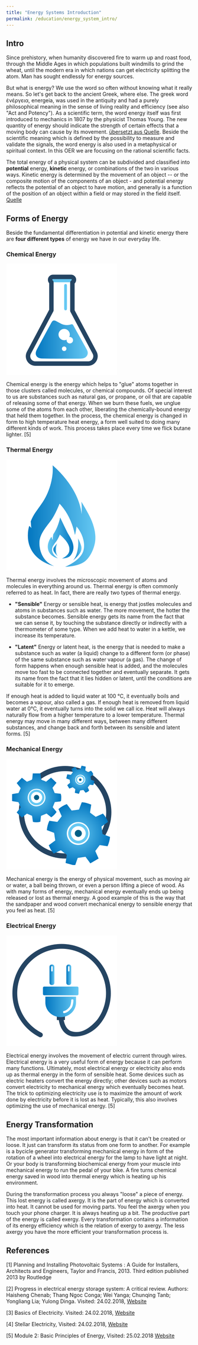 ```yaml
---
title: "Energy Systems Introduction"
permalink: /education/energy_system_intro/
---
```


## Intro

Since prehistory, when humanity discovered fire to warm up and roast food, through the Middle Ages in which populations built windmills to grind the wheat, until the modern era in which nations can get electricity splitting the atom. Man has sought endlessly for energy sources.

But what is energy? We use the word so often without knowing what it really means.
So let's get back to the ancient Greek, where else. The greek word ἐνέργεια, energeia, was used in the antiquity and had a purely philosophical meaning in the sense of living reality and efficiency (see also "Act and Potency").
As a scientific term, the word energy itself was first introduced to mechanics in 1807 by the physicist Thomas Young. The new quantity of energy should indicate the strength of certain effects that a moving body can cause by its movement. [übersetzt aus Quelle](https://de.wikipedia.org/wiki/Energie#Geschichte_des_Begriffs).
Beside the scientific meaning which is defined by the possibility to measure and validate the signals, the word energy is also used in a metaphysical or spiritual context. In this OER we are focusing on the rational scientific facts.

The total energy of a physical system can be subdivided and classified into **potential** energy, **kinetic** energy, or combinations of the two in various ways. Kinetic energy is determined by the movement of an object -- or the composite motion of the components of an object - and potential energy reflects the potential of an object to have motion, and generally is a function of the position of an object within a field or may stored in the field itself. [Quelle](https://en.wikipedia.org/wiki/Energy#Forms)

## Forms of Energy

Beside the fundamental differentiation in potential and kinetic energy there are **four different types** of energy we have in our everyday life.

### Chemical Energy
![chemical energy](/media_files/energy_intro_chemical_energy.svg)

Chemical energy is the energy which helps to "glue" atoms together in those clusters called molecules, or chemical compounds. Of special interest to us are substances such as natural gas, or propane, or oil that are capable of releasing some of that energy. When we burn these fuels, we unglue some of the atoms from each other, liberating the chemically-bound energy that held them together. In the process, the chemical energy is changed in form to high temperature heat energy, a form well suited to doing many different kinds of work. This process takes place every time we flick butane lighter. [5]

### Thermal Energy
![thermal energy](/media_files/energy_intro_thermal_energy.svg)

Thermal energy involves the microscopic movement of atoms and molecules in everything around us. Thermal energy is often commonly referred to as heat. In fact, there are really two types of thermal energy.

-	**"Sensible"** Energy or sensible heat, is energy that jostles molecules and atoms in substances such as water. The more movement, the hotter the substance becomes. Sensible energy gets its name from the fact that we can sense it, by touching the substance directly or indirectly with a thermometer of some type. When we add heat to water in a kettle, we increase its temperature.

-	**"Latent"** Energy or latent heat, is the energy that is needed to make a substance such as water (a liquid) change to a different form (or phase) of the same substance such as water vapour (a gas). The change of form happens when enough sensible heat is added, and the molecules move too fast to be connected together and eventually separate. It gets its name from the fact that it lies hidden or latent, until the conditions are suitable for it to emerge.

If enough heat is added to liquid water at 100 °C, it eventually boils and becomes a vapour, also called a gas. If enough heat is removed from liquid water at 0°C, it eventually turns into the solid we call ice. Heat will always naturally flow from a higher temperature to a lower temperature. Thermal energy may move in many different ways, between many different substances, and change back and forth between its sensible and latent forms. [5]

### Mechanical Energy
![mechanical energy](/media_files/energy_intro_mechanical_energy.svg)

Mechanical energy is the energy of physical movement, such as moving air or water, a ball being thrown, or even a person lifting a piece of wood. As with many forms of energy, mechanical energy eventually ends up being released or lost as thermal energy. A good example of this is the way that the sandpaper and wood convert mechanical energy to sensible energy that you feel as heat. [5]

### Electrical Energy
![electrical energy](/media_files/energy_intro_electrical_energy.svg)

Electrical energy involves the movement of electric current through wires. Electrical energy is a very useful form of energy because it can perform many functions. Ultimately, most electrical energy or electricity also ends up as thermal energy in the form of sensible heat. Some devices such as electric heaters convert the energy directly; other devices such as motors convert electricity to mechanical energy which eventually becomes heat. The trick to optimizing electricity use is to maximize the amount of work done by electricity before it is lost as heat. Typically, this also involves optimizing the use of mechanical energy. [5]

## Energy Transformation
The most important information about energy is that it can't be created or loose. It just can transform its status from one form to another.
For example is a bycicle generator transforming mechanical energy in form of the rotation of a wheel into electrical energy for the lamp to have light at night. Or your body is transforming biochemical energy from your muscle into mechanical energy to run the pedal of your bike.
A fire turns chemical energy saved in wood into thermal energy which is heating up his environment.


During the transformation process you always "loose" a piece of energy. This lost energy is called axergy. It is the part of energy which is converted into heat. It cannot be used for moving parts. You feel the axergy when you touch your phone charger. It is always heating up a bit.
The productive part of the energy is called exergy.
Every transformation contains a information of its energy efficiency which is the relation of exergy to axergy. The less axergy you have the more efficient your transformation process is.




## References

[1]  Planning and Installing Photovoltaic Systems : A Guide for Installers, Architects and Engineers, Taylor and Francis, 2013. Third edition published 2013 by Routledge

[2] Progress in electrical energy storage system: A critical review. Authors: Haisheng Chenab; Thang Ngoc Conga; Wei Yanga; Chunqing Tanb; Yongliang Lia; Yulong Dinga.   Visited: 24.02.2018, [Website](https://www.sciencedirect.com/science/article/pii/S100200710800381X)

[3] Basics of Electricity. Visited: 24.02.2018, [Website](http://www.edisontechcenter.org/basics.html)

[4] Stellar Electricity, Visited: 24.02.2018, [Website](http://sowetoinvestmentcorporation.com/Electricity___Appliances.html)

[5] Module 2: Basic Principles of Energy, Visited: 25.02.2018  [Website](http://www.energy.gov.za/EEE/Projects/Building%20Energy%20Audit%20Training/Training%20Modules/Building%20Energy%20Auditing%20Module%202_final.pdf)

